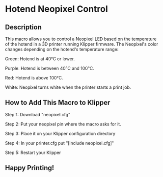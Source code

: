 # Hotend Neopixel Control

## Description

This macro allows you to control a Neopixel LED based on the temperature of the hotend in a 3D printer running Klipper firmware. The Neopixel's color changes depending on the hotend's temperature range:

Green: Hotend is at 40°C or lower.

Purple: Hotend is between 40°C and 100°C.

Red: Hotend is above 100°C.

White: Neopixel turns white when the printer starts a print job.

## How to Add This Macro to Klipper
Step 1: Download "neopixel.cfg"

Step 2: Put your neopixel pin where the macro asks for it. 

Step 3: Place it on your Klipper configuration directory

Step 4: In your printer.cfg put "[include neopixel.cfg]"

Step 5: Restart your Klipper

## Happy Printing!
